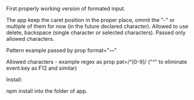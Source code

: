 First properly working version of formated input.

The app keep the caret position in the proper place, 
ommit the "-" or multiple of them for now (in the future declared character).
Allowed to use delete, backspace (single character or selected characters). 
Passed only allowed characters.


Pattern example passed by prop format="***--***"

Allowed characters - example regex as prop pat=/^[0-9]/ ("^" to eliminate event.key as F12 and similar)


Install:

npm install 
into the folder of app.



 
